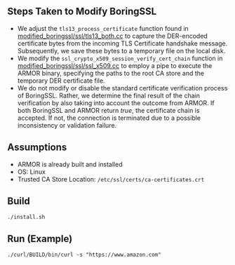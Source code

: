 ## Steps Taken to Modify BoringSSL
- We adjust the `tls13_process_certificate` function found in
    [modified_boringssl/ssl/tls13_both.cc](modified_boringssl/ssl/tls13_both.cc) to capture the DER-encoded certificate bytes from the
    incoming TLS Certificate handshake message. Subsequently, we
    save these bytes to a temporary file on the local disk. 
- We modify the `ssl_crypto_x509_session_verify_cert_chain` function
    in [modified_boringssl/ssl/ssl_x509.cc](modified_boringssl/ssl/ssl_x509.cc) to employ a pipe to execute the ARMOR
    binary, specifying the paths to the root CA store and the temporary DER
    certificate file.
- We do not modify or disable the standard certificate verification
    process of BoringSSL. Rather, we determine the final result of the chain
    verification by also taking into account the outcome from ARMOR. If both
    BoringSSL and ARMOR return *true*, the certificate chain is
    accepted. If not, the connection is terminated due to a possible
    inconsistency or validation failure.

## Assumptions
- ARMOR is already built and installed
- OS: Linux
- Trusted CA Store Location: `/etc/ssl/certs/ca-certificates.crt`

## Build
`./install.sh`

## Run (Example)
`./curl/BUILD/bin/curl -s "https://www.amazon.com"`
